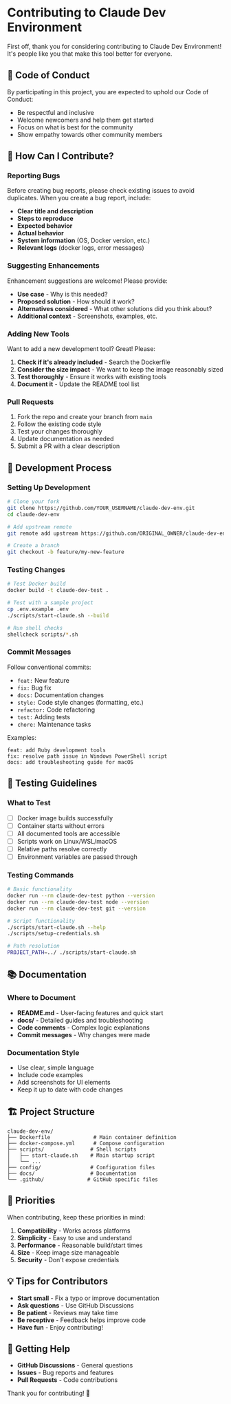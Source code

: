 # Contributing to Claude Dev Environment

First off, thank you for considering contributing to Claude Dev Environment! It's people like you that make this tool better for everyone.

## 🤝 Code of Conduct

By participating in this project, you are expected to uphold our Code of Conduct:
- Be respectful and inclusive
- Welcome newcomers and help them get started
- Focus on what is best for the community
- Show empathy towards other community members

## 🚀 How Can I Contribute?

### Reporting Bugs

Before creating bug reports, please check existing issues to avoid duplicates. When you create a bug report, include:

- **Clear title and description**
- **Steps to reproduce**
- **Expected behavior**
- **Actual behavior**
- **System information** (OS, Docker version, etc.)
- **Relevant logs** (docker logs, error messages)

### Suggesting Enhancements

Enhancement suggestions are welcome! Please provide:

- **Use case** - Why is this needed?
- **Proposed solution** - How should it work?
- **Alternatives considered** - What other solutions did you think about?
- **Additional context** - Screenshots, examples, etc.

### Adding New Tools

Want to add a new development tool? Great! Please:

1. **Check if it's already included** - Search the Dockerfile
2. **Consider the size impact** - We want to keep the image reasonably sized
3. **Test thoroughly** - Ensure it works with existing tools
4. **Document it** - Update the README tool list

### Pull Requests

1. Fork the repo and create your branch from `main`
2. Follow the existing code style
3. Test your changes thoroughly
4. Update documentation as needed
5. Submit a PR with a clear description

## 📝 Development Process

### Setting Up Development

```bash
# Clone your fork
git clone https://github.com/YOUR_USERNAME/claude-dev-env.git
cd claude-dev-env

# Add upstream remote
git remote add upstream https://github.com/ORIGINAL_OWNER/claude-dev-env.git

# Create a branch
git checkout -b feature/my-new-feature
```

### Testing Changes

```bash
# Test Docker build
docker build -t claude-dev-test .

# Test with a sample project
cp .env.example .env
./scripts/start-claude.sh --build

# Run shell checks
shellcheck scripts/*.sh
```

### Commit Messages

Follow conventional commits:

- `feat:` New feature
- `fix:` Bug fix
- `docs:` Documentation changes
- `style:` Code style changes (formatting, etc.)
- `refactor:` Code refactoring
- `test:` Adding tests
- `chore:` Maintenance tasks

Examples:
```
feat: add Ruby development tools
fix: resolve path issue in Windows PowerShell script
docs: add troubleshooting guide for macOS
```

## 🧪 Testing Guidelines

### What to Test

- [ ] Docker image builds successfully
- [ ] Container starts without errors
- [ ] All documented tools are accessible
- [ ] Scripts work on Linux/WSL/macOS
- [ ] Relative paths resolve correctly
- [ ] Environment variables are passed through

### Testing Commands

```bash
# Basic functionality
docker run --rm claude-dev-test python --version
docker run --rm claude-dev-test node --version
docker run --rm claude-dev-test git --version

# Script functionality
./scripts/start-claude.sh --help
./scripts/setup-credentials.sh

# Path resolution
PROJECT_PATH=../ ./scripts/start-claude.sh
```

## 📚 Documentation

### Where to Document

- **README.md** - User-facing features and quick start
- **docs/** - Detailed guides and troubleshooting
- **Code comments** - Complex logic explanations
- **Commit messages** - Why changes were made

### Documentation Style

- Use clear, simple language
- Include code examples
- Add screenshots for UI elements
- Keep it up to date with code changes

## 🏗️ Project Structure

```
claude-dev-env/
├── Dockerfile              # Main container definition
├── docker-compose.yml      # Compose configuration
├── scripts/               # Shell scripts
│   ├── start-claude.sh    # Main startup script
│   └── ...
├── config/                # Configuration files
├── docs/                  # Documentation
└── .github/              # GitHub specific files
```

## 🎯 Priorities

When contributing, keep these priorities in mind:

1. **Compatibility** - Works across platforms
2. **Simplicity** - Easy to use and understand
3. **Performance** - Reasonable build/start times
4. **Size** - Keep image size manageable
5. **Security** - Don't expose credentials

## 💡 Tips for Contributors

- **Start small** - Fix a typo or improve documentation
- **Ask questions** - Use GitHub Discussions
- **Be patient** - Reviews may take time
- **Be receptive** - Feedback helps improve code
- **Have fun** - Enjoy contributing!

## 🙋 Getting Help

- **GitHub Discussions** - General questions
- **Issues** - Bug reports and features
- **Pull Requests** - Code contributions

Thank you for contributing! 🎉